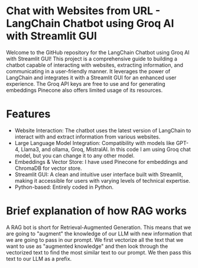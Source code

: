 # Chat with Websites from URL - LangChain Chatbot using Groq AI with Streamlit GUI
Welcome to the GitHub repository for the LangChain Chatbot using Groq AI with Streamlit GUI! This project is a comprehensive guide to building a chatbot capable of interacting with websites, extracting information, and communicating in a user-friendly manner. It leverages the power of LangChain and integrates it with a Streamlit GUI for an enhanced user experience. The Groq API keys are free to use and for generating embeddings Pinecone also offers limited usage of its resources.
# Features
- Website Interaction: The chatbot uses the latest version of LangChain to interact with and extract information from various websites.
- Large Language Model Integration: Compatibility with models like GPT-4, Llama3, and ollama, Groq, MistralAI. In this code I am using Groq chat model, but you can change it to any other model.
- Embeddings & Vector Store: I have used Pinecone for embeddings and ChromaDB for vector store.
- Streamlit GUI: A clean and intuitive user interface built with Streamlit, making it accessible for users with varying levels of technical expertise.
- Python-based: Entirely coded in Python.

# Brief explanation of how RAG works
A RAG bot is short for Retrieval-Augmented Generation. This means that we are going to "augment" the knowledge of our LLM with new information that we are going to pass in our prompt. We first vectorize all the text that we want to use as "augmented knowledge" and then look through the vectorized text to find the most similar text to our prompt. We then pass this text to our LLM as a prefix.
